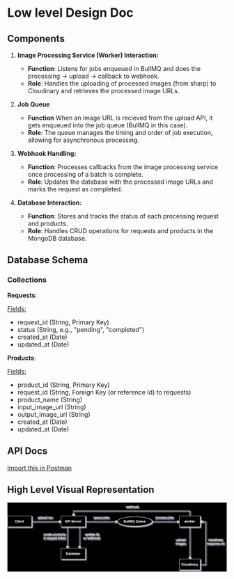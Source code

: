 # Low level Design Doc

## Components

1. **Image Processing Service (Worker) Interaction:**

   - **Function**: Listens for jobs enqueued in BullMQ and does the processing -> upload -> callback to webhook.
   - **Role**: Handles the uploading of processed images (from sharp) to Cloudinary and retrieves the processed image URLs.

2. **Job Queue**

   - **Function** When an image URL is recieved from the upload API, it gets enqueued into the job queue (BullMQ in this case).
   - **Role**: The queue manages the timing and order of job execution, allowing for asynchronous processing.

3. **Webhook Handling:**

   - **Function**: Processes callbacks from the image processing service once processing of a batch is complete.
   - **Role**: Updates the database with the processed image URLs and marks the request as completed.

4. **Database Interaction:**

   - **Function**: Stores and tracks the status of each processing request and products.
   - **Role**: Handles CRUD operations for requests and products in the MongoDB database.

## Database Schema

### Collections

**Requests**:

<u>Fields:</u>

- request_id (String, Primary Key)
- status (String, e.g., "pending", "completed")
- created_at (Date)
- updated_at (Date)

**Products**:

<u>Fields:</u>

- product_id (String, Primary Key)
- request_id (String, Foreign Key (or reference Id) to requests)
- product_name (String)
- input_image_url (String)
- output_image_url (String)
- created_at (Date)
- updated_at (Date)

## API Docs

[Import this in Postman](/postman/node-img-csv-proc.postman_collection.json)

## High Level Visual Representation

![hld](./image-csv-proc-HLD.drawio.svg)
